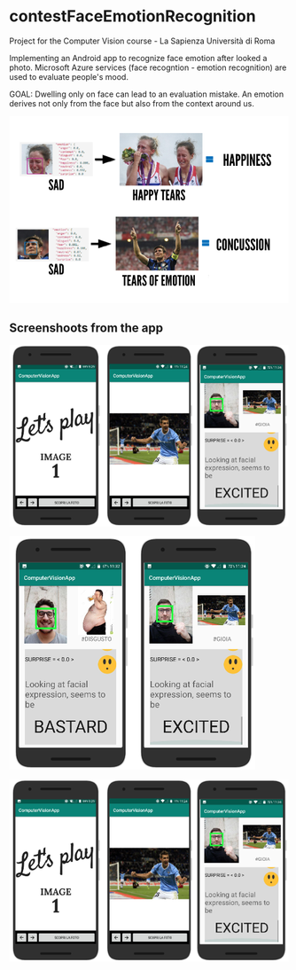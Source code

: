 # contestFaceEmotionRecognition
Project for the Computer Vision course - La Sapienza Università di Roma

Implementing an Android app to recognize face emotion after looked a photo. Microsoft Azure services (face recogntion - emotion recognition) are used to evaluate people's mood.

GOAL: Dwelling only on face can lead to an evaluation mistake. An emotion derives not only from the face but also from the context around us.

![alt text](https://github.com/andreamagnante/contestFaceEmotionRecognition/blob/master/examplePhotos/emotioncontestexample.png)

<h2>Screenshoots from the app</h2>

![alt text](https://github.com/andreamagnante/contestFaceEmotionRecognition/blob/master/examplePhotos/Screenshot%20from%202020-03-19%2016-03-41.png)

![alt text](https://github.com/andreamagnante/contestFaceEmotionRecognition/blob/master/examplePhotos/Screenshot%20from%202020-03-19%2016-02-56.png)

![alt text](https://github.com/andreamagnante/contestFaceEmotionRecognition/blob/master/examplePhotos/Screenshot%20from%202020-03-19%2016-03-41.png)
